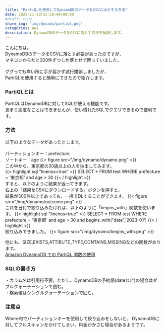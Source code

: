 ```yaml
---
title: "PartiQLを使用してDynamoDBのデータをCSVに出力する方法"
date: 2023-11-23T15:19:40+09:00
#draft: true
share_img: "img/dynamo/partiql.png"
categories: aws
description: DynamoDBのデータをCSVに落とす方法を解説します。
---
```


こんにちは。  
DynamoDBのデータをCSVに落とす必要があったのですが、  
マネコンからだと300件ずつしか落とせず困っていました。  
<br>
ググっても痒い所に手が届かず試行錯誤しましたが、  
PartiQLを使用すると簡単にできたので紹介します。
<br>

### PartiQLとは
PartiQLはDynamoDBに対してSQLが使える機能です。  
あまり高度なことはできませんが、使い慣れたSQLでクエリできるので便利です。  

### 方法
以下のようなデータがあったとします。  
<br>
パーティションキー：prefecture  
ソートキー：age
{{< figure src="/img/dynamo/dynamo.png" >}}
<br>
この中から、東京都の30歳以上の人を抽出してみます。  
{{< highlight sql "linenos=true" >}}
SELECT * FROM test WHERE prefecture = '東京都' and age > 30
{{< / highlight >}}
<br>
すると、以下のように結果が返ってきます。  
右上の「結果をCSVにダウンロードする」ボタンを押すと、  
結果が300件以上であっても、一括でDLすることができます。
{{< figure src="/img/dynamo/outcome.png" >}}
<br>
これを日付で絞り込みたければ、以下のように「begins_with」関数を使います。
{{< highlight sql "linenos=true" >}}
SELECT * FROM test WHERE prefecture = '東京都' and age > 30 and begins_with("date",'2023-01')
{{< / highlight >}}
<br>
絞り込みできました。
{{< figure src="/img/dynamo/begins_with.png" >}}

他にも、SIZE,EXISTS,ATTIBUTE_TYPE,CONTAINS,MISSINGなどの関数があります。  
[Amazon DynamoDB での PartiQL 関数の使用](https://docs.aws.amazon.com/ja_jp/amazondynamodb/latest/developerguide/ql-functions.html)  

### SQLの書き方
・カラム名は引用符不要。ただし、DynamoDBの予約語(dateなど)の場合はダブルクォーテーションで囲む。  
・検索値はシングルクォーテーションで囲む。

### 注意点
Where句でパーティションキーを使用して絞り込みをしないと、  DynamoDBに対してフルスキャンをかけてしまい、料金がかさむ場合があるようです。